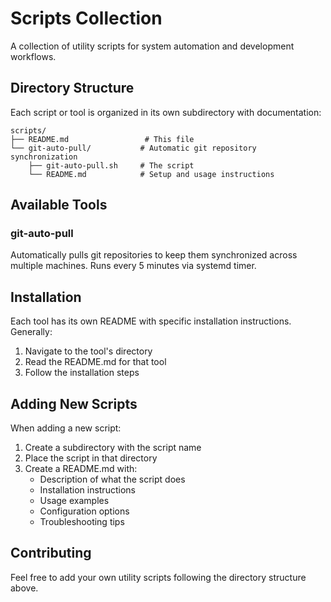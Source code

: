 # Scripts Collection

A collection of utility scripts for system automation and development workflows.

## Directory Structure

Each script or tool is organized in its own subdirectory with documentation:

```
scripts/
├── README.md                 # This file
└── git-auto-pull/           # Automatic git repository synchronization
    ├── git-auto-pull.sh     # The script
    └── README.md            # Setup and usage instructions
```

## Available Tools

### git-auto-pull
Automatically pulls git repositories to keep them synchronized across multiple machines. Runs every 5 minutes via systemd timer.

## Installation

Each tool has its own README with specific installation instructions. Generally:

1. Navigate to the tool's directory
2. Read the README.md for that tool
3. Follow the installation steps

## Adding New Scripts

When adding a new script:

1. Create a subdirectory with the script name
2. Place the script in that directory
3. Create a README.md with:
   - Description of what the script does
   - Installation instructions
   - Usage examples
   - Configuration options
   - Troubleshooting tips

## Contributing

Feel free to add your own utility scripts following the directory structure above.